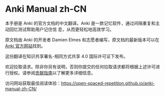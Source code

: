 # Anki Manual zh-CN

本手册是 Anki 的官方文档的中文翻译。Anki 是一款记忆软件，通过间隔重复和主动回忆测试帮助用户记住信
息，从而更轻松地高效学习。

原文档由 Anki 的开发者 Damien Elmes 和志愿者编写，原文档的最新版本可以在
[Anki 官方网站](https://docs.ankiweb.net)找到。

这份翻译在知识共享署名-相同方式共享 4.0 国际许可证下发布。

欢迎拉取请求。除非你另有说明，否则你提交的任何拉取请求都将根据上述许可进行授权。请参阅[贡献指南](CONTRIBUTING.md)以了解更多详细信息。

访问网站获取最佳阅读体验：https://open-spaced-repetition.github.io/anki-manual-zh-CN/
